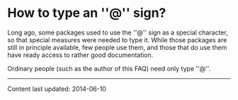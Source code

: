 # How to type an ''@'' sign?

Long ago, some packages used to use the ''@'' sign as a special
character, so that special measures were needed to type it.  While
those packages are still in principle available, few people use them,
and those that do use them have ready access to rather good
documentation.

Ordinary people (such as the author of this FAQ) need only type
''@''.


----

Content last updated: 2014-06-10
